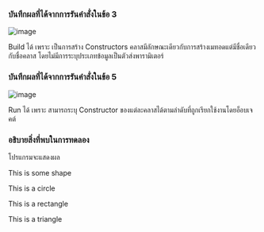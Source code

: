 ### บันทึกผลที่ได้จากการรันคำสั่งในข้อ 3
![image](https://github.com/Chaiyapa/03376836-OOP-2566-Lab-10/assets/144195729/5c6d00a7-9f62-463a-a922-c8b9500e0e51)

Build ได้ เพราะ เป็นการสร้าง Constructors คลาสมีลักษณะเดียวกับการสร้างเมทอดแต่มีชื่อเดียวกับชื่อคลาส โดยไม่มีการระบุประเภทข้อมูลเป็นตัวส่งพารามิเตอร์
### บันทึกผลที่ได้จากการรันคำสั่งในข้อ 5
![image](https://github.com/Chaiyapa/03376836-OOP-2566-Lab-10/assets/144195729/e55939e9-1d68-4ef8-a023-8d1cffe365dc)

Run ได้ เพราะ สามารถระบุ Constructor ของแต่ละคลาสได้ตามลำดับที่ถูกเรียกใช้งานโดยอ็อบเจคต์
### อธิบายสิ่งที่พบในการทดลอง
โปรแกรมจะแสดงผล

This is some shape

This is a circle

This is a rectangle

This is a triangle
